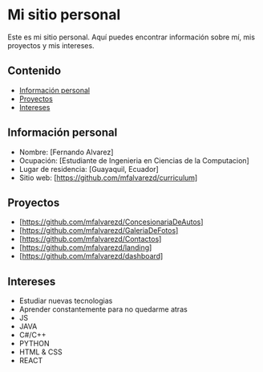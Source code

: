 # Mi sitio personal
Este es mi sitio personal. Aquí puedes encontrar información sobre mí, mis
proyectos y mis intereses.
## Contenido
* [Información personal](#información-personal)
* [Proyectos](#proyectos)
* [Intereses](#intereses)
## Información personal
* Nombre: [Fernando Alvarez]
* Ocupación: [Estudiante de Ingenieria en Ciencias de la Computacion]
* Lugar de residencia: [Guayaquil, Ecuador]
* Sitio web: [https://github.com/mfalvarezd/curriculum]
## Proyectos
* [https://github.com/mfalvarezd/ConcesionariaDeAutos]
* [https://github.com/mfalvarezd/GaleriaDeFotos]
* [https://github.com/mfalvarezd/Contactos]
* [https://github.com/mfalvarezd/landing]
* [https://github.com/mfalvarezd/dashboard]
## Intereses
* Estudiar nuevas tecnologias
* Aprender constantemente para no quedarme atras
* JS
* JAVA
* C#/C++
* PYTHON
* HTML & CSS
* REACT
